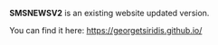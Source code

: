 **SMSNEWSV2** is an existing website updated version.

You can find it here: <https://georgetsiridis.github.io/>
